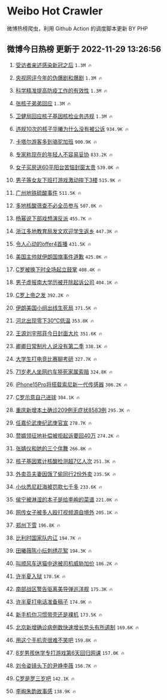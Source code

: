 # Weibo Hot Crawler 



微博热榜爬虫，利用 Github Action 的调度脚本更新 BY PHP 


## 微博今日热榜 更新于 2022-11-29 13:26:56 
1. [受访者亲述感染新冠之后](https://s.weibo.com/weibo?q=%23%E5%8F%97%E8%AE%BF%E8%80%85%E4%BA%B2%E8%BF%B0%E6%84%9F%E6%9F%93%E6%96%B0%E5%86%A0%E4%B9%8B%E5%90%8E%23&t=31&band_rank=1&Refer=top) `1.3M 🔥` 

1. [央视网评今年的伪爆剧和爆剧](https://s.weibo.com/weibo?q=%23%E5%A4%AE%E8%A7%86%E7%BD%91%E8%AF%84%E4%BB%8A%E5%B9%B4%E7%9A%84%E4%BC%AA%E7%88%86%E5%89%A7%E5%92%8C%E7%88%86%E5%89%A7%23&t=31&band_rank=2&Refer=top) `1.3M 🔥` 

1. [科学精准提高防疫工作的有效性](https://s.weibo.com/weibo?q=%23%E7%A7%91%E5%AD%A6%E7%B2%BE%E5%87%86%E6%8F%90%E9%AB%98%E9%98%B2%E7%96%AB%E5%B7%A5%E4%BD%9C%E7%9A%84%E6%9C%89%E6%95%88%E6%80%A7%23&t=31&band_rank=3&Refer=top) `1.3M 🔥` 

1. [张核子弟弟回应](https://s.weibo.com/weibo?q=%23%E5%BC%A0%E6%A0%B8%E5%AD%90%E5%BC%9F%E5%BC%9F%E5%9B%9E%E5%BA%94%23&t=31&band_rank=4&Refer=top) `1.3M 🔥` 

1. [卫健局回应核子基因核检业务违规](https://s.weibo.com/weibo?q=%23%E5%8D%AB%E5%81%A5%E5%B1%80%E5%9B%9E%E5%BA%94%E6%A0%B8%E5%AD%90%E5%9F%BA%E5%9B%A0%E6%A0%B8%E6%A3%80%E4%B8%9A%E5%8A%A1%E8%BF%9D%E8%A7%84%23&t=31&band_rank=5&Refer=top) `1.3M 🔥` 

1. [违规10次的核子华曦为什么没有被公诉](https://s.weibo.com/weibo?q=%23%E8%BF%9D%E8%A7%8410%E6%AC%A1%E7%9A%84%E6%A0%B8%E5%AD%90%E5%8D%8E%E6%9B%A6%E4%B8%BA%E4%BB%80%E4%B9%88%E6%B2%A1%E6%9C%89%E8%A2%AB%E5%85%AC%E8%AF%89%23&t=31&band_rank=6&Refer=top) `934.9K 🔥` 

1. [卡塔尔游客多到骆驼加班](https://s.weibo.com/weibo?q=%23%E5%8D%A1%E5%A1%94%E5%B0%94%E6%B8%B8%E5%AE%A2%E5%A4%9A%E5%88%B0%E9%AA%86%E9%A9%BC%E5%8A%A0%E7%8F%AD%23&t=31&band_rank=7&Refer=top) `900.9K 🔥` 

1. [专家称现在的年轻人不容易妥协](https://s.weibo.com/weibo?q=%23%E4%B8%93%E5%AE%B6%E7%A7%B0%E7%8E%B0%E5%9C%A8%E7%9A%84%E5%B9%B4%E8%BD%BB%E4%BA%BA%E4%B8%8D%E5%AE%B9%E6%98%93%E5%A6%A5%E5%8D%8F%23&t=31&band_rank=8&Refer=top) `833.2K 🔥` 

1. [女子买房送60平阳台苦恼封窗太贵](https://s.weibo.com/weibo?q=%23%E5%A5%B3%E5%AD%90%E4%B9%B0%E6%88%BF%E9%80%8160%E5%B9%B3%E9%98%B3%E5%8F%B0%E8%8B%A6%E6%81%BC%E5%B0%81%E7%AA%97%E5%A4%AA%E8%B4%B5%23&t=31&band_rank=9&Refer=top) `539.0K 🔥` 

1. [男子等女友下班打游戏激动摔下3楼](https://s.weibo.com/weibo?q=%23%E7%94%B7%E5%AD%90%E7%AD%89%E5%A5%B3%E5%8F%8B%E4%B8%8B%E7%8F%AD%E6%89%93%E6%B8%B8%E6%88%8F%E6%BF%80%E5%8A%A8%E6%91%94%E4%B8%8B3%E6%A5%BC%23&t=31&band_rank=10&Refer=top) `515.9K 🔥` 

1. [广州地铁硫酸事件](https://s.weibo.com/weibo?q=%23%E5%B9%BF%E5%B7%9E%E5%9C%B0%E9%93%81%E7%A1%AB%E9%85%B8%E4%BA%8B%E4%BB%B6%23&t=31&band_rank=11&Refer=top) `511.5K 🔥` 

1. [多地核酸筛查不必全员参与](https://s.weibo.com/weibo?q=%23%E5%A4%9A%E5%9C%B0%E6%A0%B8%E9%85%B8%E7%AD%9B%E6%9F%A5%E4%B8%8D%E5%BF%85%E5%85%A8%E5%91%98%E5%8F%82%E4%B8%8E%23&t=31&band_rank=12&Refer=top) `507.0K 🔥` 

1. [杨幂说下部戏想演反派](https://s.weibo.com/weibo?q=%23%E6%9D%A8%E5%B9%82%E8%AF%B4%E4%B8%8B%E9%83%A8%E6%88%8F%E6%83%B3%E6%BC%94%E5%8F%8D%E6%B4%BE%23&t=31&band_rank=13&Refer=top) `455.7K 🔥` 

1. [浙江多地教育局发文欢迎学生返乡](https://s.weibo.com/weibo?q=%23%E6%B5%99%E6%B1%9F%E5%A4%9A%E5%9C%B0%E6%95%99%E8%82%B2%E5%B1%80%E5%8F%91%E6%96%87%E6%AC%A2%E8%BF%8E%E5%AD%A6%E7%94%9F%E8%BF%94%E4%B9%A1%23&t=31&band_rank=14&Refer=top) `447.3K 🔥` 

1. [令人心动的offer4首播](https://s.weibo.com/weibo?q=%23%E4%BB%A4%E4%BA%BA%E5%BF%83%E5%8A%A8%E7%9A%84offer4%E9%A6%96%E6%92%AD%23&t=31&band_rank=15&Refer=top) `431.5K 🔥` 

1. [美国主帅就伊朗国旗事件道歉](https://s.weibo.com/weibo?q=%23%E7%BE%8E%E5%9B%BD%E4%B8%BB%E5%B8%85%E5%B0%B1%E4%BC%8A%E6%9C%97%E5%9B%BD%E6%97%97%E4%BA%8B%E4%BB%B6%E9%81%93%E6%AD%89%23&t=31&band_rank=16&Refer=top) `425.0K 🔥` 

1. [C罗被换下时全场起立鼓掌](https://s.weibo.com/weibo?q=%23C%E7%BD%97%E8%A2%AB%E6%8D%A2%E4%B8%8B%E6%97%B6%E5%85%A8%E5%9C%BA%E8%B5%B7%E7%AB%8B%E9%BC%93%E6%8E%8C%23&t=31&band_rank=17&Refer=top) `408.4K 🔥` 

1. [男子虚报南大学历被开除起诉公司](https://s.weibo.com/weibo?q=%23%E7%94%B7%E5%AD%90%E8%99%9A%E6%8A%A5%E5%8D%97%E5%A4%A7%E5%AD%A6%E5%8E%86%E8%A2%AB%E5%BC%80%E9%99%A4%E8%B5%B7%E8%AF%89%E5%85%AC%E5%8F%B8%23&t=31&band_rank=18&Refer=top) `404.1K 🔥` 

1. [C罗上帝之发](https://s.weibo.com/weibo?q=%23C%E7%BD%97%E4%B8%8A%E5%B8%9D%E4%B9%8B%E5%8F%91%23&t=31&band_rank=19&Refer=top) `392.2K 🔥` 

1. [伊朗美国小组出线生死局](https://s.weibo.com/weibo?q=%23%E4%BC%8A%E6%9C%97%E7%BE%8E%E5%9B%BD%E5%B0%8F%E7%BB%84%E5%87%BA%E7%BA%BF%E7%94%9F%E6%AD%BB%E5%B1%80%23&t=31&band_rank=20&Refer=top) `371.5K 🔥` 

1. [河北出现零下30℃低温](https://s.weibo.com/weibo?q=%23%E6%B2%B3%E5%8C%97%E5%87%BA%E7%8E%B0%E9%9B%B6%E4%B8%8B30%E2%84%83%E4%BD%8E%E6%B8%A9%23&t=31&band_rank=21&Refer=top) `353.8K 🔥` 

1. [王源刘宇邢菲今日封面大片](https://s.weibo.com/weibo?q=%23%E7%8E%8B%E6%BA%90%E5%88%98%E5%AE%87%E9%82%A2%E8%8F%B2%E4%BB%8A%E6%97%A5%E5%B0%81%E9%9D%A2%E5%A4%A7%E7%89%87%23&t=31&band_rank=22&Refer=top) `351.6K 🔥` 

1. [卿卿日常制片人说没有第二季](https://s.weibo.com/weibo?q=%23%E5%8D%BF%E5%8D%BF%E6%97%A5%E5%B8%B8%E5%88%B6%E7%89%87%E4%BA%BA%E8%AF%B4%E6%B2%A1%E6%9C%89%E7%AC%AC%E4%BA%8C%E5%AD%A3%23&t=31&band_rank=23&Refer=top) `338.1K 🔥` 

1. [大学生打电竞比赛聊考研](https://s.weibo.com/weibo?q=%23%E5%A4%A7%E5%AD%A6%E7%94%9F%E6%89%93%E7%94%B5%E7%AB%9E%E6%AF%94%E8%B5%9B%E8%81%8A%E8%80%83%E7%A0%94%23&t=31&band_rank=24&Refer=top) `327.7K 🔥` 

1. [71岁老人坐网约车猝死家属索赔](https://s.weibo.com/weibo?q=%2371%E5%B2%81%E8%80%81%E4%BA%BA%E5%9D%90%E7%BD%91%E7%BA%A6%E8%BD%A6%E7%8C%9D%E6%AD%BB%E5%AE%B6%E5%B1%9E%E7%B4%A2%E8%B5%94%23&t=31&band_rank=25&Refer=top) `324.8K 🔥` 

1. [iPhone15Pro将搭载索尼新一代传感器](https://s.weibo.com/weibo?q=%23iPhone15Pro%E5%B0%86%E6%90%AD%E8%BD%BD%E7%B4%A2%E5%B0%BC%E6%96%B0%E4%B8%80%E4%BB%A3%E4%BC%A0%E6%84%9F%E5%99%A8%23&t=31&band_rank=26&Refer=top) `306.2K 🔥` 

1. [C罗示意自己进球](https://s.weibo.com/weibo?q=%23C%E7%BD%97%E7%A4%BA%E6%84%8F%E8%87%AA%E5%B7%B1%E8%BF%9B%E7%90%83%23&t=31&band_rank=27&Refer=top) `304.1K 🔥` 

1. [重庆新增本土确诊209例无症状8583例](https://s.weibo.com/weibo?q=%23%E9%87%8D%E5%BA%86%E6%96%B0%E5%A2%9E%E6%9C%AC%E5%9C%9F%E7%A1%AE%E8%AF%8A209%E4%BE%8B%E6%97%A0%E7%97%87%E7%8A%B68583%E4%BE%8B%23&t=31&band_rank=28&Refer=top) `295.3K 🔥` 

1. [任嘉伦武庚纪武庚官宣](https://s.weibo.com/weibo?q=%23%E4%BB%BB%E5%98%89%E4%BC%A6%E6%AD%A6%E5%BA%9A%E7%BA%AA%E6%AD%A6%E5%BA%9A%E5%AE%98%E5%AE%A3%23&t=31&band_rank=29&Refer=top) `278.7K 🔥` 

1. [赘婿领征地补偿被拒起诉要回40万](https://s.weibo.com/weibo?q=%23%E8%B5%98%E5%A9%BF%E9%A2%86%E5%BE%81%E5%9C%B0%E8%A1%A5%E5%81%BF%E8%A2%AB%E6%8B%92%E8%B5%B7%E8%AF%89%E8%A6%81%E5%9B%9E40%E4%B8%87%23&t=31&band_rank=30&Refer=top) `274.2K 🔥` 

1. [张婧仪和她的三个伴舞](https://s.weibo.com/weibo?q=%23%E5%BC%A0%E5%A9%A7%E4%BB%AA%E5%92%8C%E5%A5%B9%E7%9A%84%E4%B8%89%E4%B8%AA%E4%BC%B4%E8%88%9E%23&t=31&band_rank=31&Refer=top) `266.8K 🔥` 

1. [核子基因累计核酸检测超7亿人次](https://s.weibo.com/weibo?q=%23%E6%A0%B8%E5%AD%90%E5%9F%BA%E5%9B%A0%E7%B4%AF%E8%AE%A1%E6%A0%B8%E9%85%B8%E6%A3%80%E6%B5%8B%E8%B6%857%E4%BA%BF%E4%BA%BA%E6%AC%A1%23&t=31&band_rank=32&Refer=top) `251.3K 🔥` 

1. [外卖员夫妻因饿了偷同行2份外卖](https://s.weibo.com/weibo?q=%23%E5%A4%96%E5%8D%96%E5%91%98%E5%A4%AB%E5%A6%BB%E5%9B%A0%E9%A5%BF%E4%BA%86%E5%81%B7%E5%90%8C%E8%A1%8C2%E4%BB%BD%E5%A4%96%E5%8D%96%23&t=31&band_rank=33&Refer=top) `235.5K 🔥` 

1. [小伙悉尼赶海被罚款七千多](https://s.weibo.com/weibo?q=%23%E5%B0%8F%E4%BC%99%E6%82%89%E5%B0%BC%E8%B5%B6%E6%B5%B7%E8%A2%AB%E7%BD%9A%E6%AC%BE%E4%B8%83%E5%8D%83%E5%A4%9A%23&t=31&band_rank=34&Refer=top) `233.6K 🔥` 

1. [侯宁被淋湿的本子是给李峋的菜谱](https://s.weibo.com/weibo?q=%23%E4%BE%AF%E5%AE%81%E8%A2%AB%E6%B7%8B%E6%B9%BF%E7%9A%84%E6%9C%AC%E5%AD%90%E6%98%AF%E7%BB%99%E6%9D%8E%E5%B3%8B%E7%9A%84%E8%8F%9C%E8%B0%B1%23&t=31&band_rank=35&Refer=top) `221.0K 🔥` 

1. [网传女子被多人殴打视频源自境外](https://s.weibo.com/weibo?q=%23%E7%BD%91%E4%BC%A0%E5%A5%B3%E5%AD%90%E8%A2%AB%E5%A4%9A%E4%BA%BA%E6%AE%B4%E6%89%93%E8%A7%86%E9%A2%91%E6%BA%90%E8%87%AA%E5%A2%83%E5%A4%96%23&t=31&band_rank=36&Refer=top) `205.1K 🔥` 

1. [郑州下雪](https://s.weibo.com/weibo?q=%23%E9%83%91%E5%B7%9E%E4%B8%8B%E9%9B%AA%23&t=31&band_rank=37&Refer=top) `196.8K 🔥` 

1. [比利时国家队内讧](https://s.weibo.com/weibo?q=%23%E6%AF%94%E5%88%A9%E6%97%B6%E5%9B%BD%E5%AE%B6%E9%98%9F%E5%86%85%E8%AE%A7%23&t=31&band_rank=38&Refer=top) `194.7K 🔥` 

1. [田曦薇陈小纭刺绣花絮](https://s.weibo.com/weibo?q=%23%E7%94%B0%E6%9B%A6%E8%96%87%E9%99%88%E5%B0%8F%E7%BA%AD%E5%88%BA%E7%BB%A3%E8%8A%B1%E7%B5%AE%23&t=31&band_rank=39&Refer=top) `194.3K 🔥` 

1. [叫顺风车送猫中途被司机威胁加价](https://s.weibo.com/weibo?q=%23%E5%8F%AB%E9%A1%BA%E9%A3%8E%E8%BD%A6%E9%80%81%E7%8C%AB%E4%B8%AD%E9%80%94%E8%A2%AB%E5%8F%B8%E6%9C%BA%E5%A8%81%E8%83%81%E5%8A%A0%E4%BB%B7%23&t=31&band_rank=40&Refer=top) `186.2K 🔥` 

1. [许半夏入狱](https://s.weibo.com/weibo?q=%23%E8%AE%B8%E5%8D%8A%E5%A4%8F%E5%85%A5%E7%8B%B1%23&t=31&band_rank=41&Refer=top) `178.5K 🔥` 

1. [南部战区警告驱离美导弹巡洋舰](https://s.weibo.com/weibo?q=%23%E5%8D%97%E9%83%A8%E6%88%98%E5%8C%BA%E8%AD%A6%E5%91%8A%E9%A9%B1%E7%A6%BB%E7%BE%8E%E5%AF%BC%E5%BC%B9%E5%B7%A1%E6%B4%8B%E8%88%B0%23&t=31&band_rank=42&Refer=top) `175.3K 🔥` 

1. [许半夏打电话准备稿子](https://s.weibo.com/weibo?q=%23%E8%AE%B8%E5%8D%8A%E5%A4%8F%E6%89%93%E7%94%B5%E8%AF%9D%E5%87%86%E5%A4%87%E7%A8%BF%E5%AD%90%23&t=31&band_rank=43&Refer=top) `174.9K 🔥` 

1. [新手机你习惯带壳还是裸机](https://s.weibo.com/weibo?q=%E6%96%B0%E6%89%8B%E6%9C%BA%E4%BD%A0%E4%B9%A0%E6%83%AF%E5%B8%A6%E5%A3%B3%E8%BF%98%E6%98%AF%E8%A3%B8%E6%9C%BA&t=31&band_rank=44&Refer=top) `173.5K 🔥` 

1. [北京新增确诊病例数快速增长势头有所遏制](https://s.weibo.com/weibo?q=%23%E5%8C%97%E4%BA%AC%E6%96%B0%E5%A2%9E%E7%A1%AE%E8%AF%8A%E7%97%85%E4%BE%8B%E6%95%B0%E5%BF%AB%E9%80%9F%E5%A2%9E%E9%95%BF%E5%8A%BF%E5%A4%B4%E6%9C%89%E6%89%80%E9%81%8F%E5%88%B6%23&t=31&band_rank=45&Refer=top) `169.6K 🔥` 

1. [用这个手机壳很难不笑吧](https://s.weibo.com/weibo?q=%23%E7%94%A8%E8%BF%99%E4%B8%AA%E6%89%8B%E6%9C%BA%E5%A3%B3%E5%BE%88%E9%9A%BE%E4%B8%8D%E7%AC%91%E5%90%A7%23&t=31&band_rank=46&Refer=top) `159.8K 🔥` 

1. [8岁男孩休学专打游戏第6天回归网课](https://s.weibo.com/weibo?q=%238%E5%B2%81%E7%94%B7%E5%AD%A9%E4%BC%91%E5%AD%A6%E4%B8%93%E6%89%93%E6%B8%B8%E6%88%8F%E7%AC%AC6%E5%A4%A9%E5%9B%9E%E5%BD%92%E7%BD%91%E8%AF%BE%23&t=31&band_rank=47&Refer=top) `157.0K 🔥` 

1. [刘令姿镜头下的尹峥李薇](https://s.weibo.com/weibo?q=%23%E5%88%98%E4%BB%A4%E5%A7%BF%E9%95%9C%E5%A4%B4%E4%B8%8B%E7%9A%84%E5%B0%B9%E5%B3%A5%E6%9D%8E%E8%96%87%23&t=31&band_rank=48&Refer=top) `156.7K 🔥` 

1. [C罗是罗三岁吧](https://s.weibo.com/weibo?q=%23C%E7%BD%97%E6%98%AF%E7%BD%97%E4%B8%89%E5%B2%81%E5%90%A7%23&t=31&band_rank=49&Refer=top) `142.1K 🔥` 

1. [李峋朱韵故事感](https://s.weibo.com/weibo?q=%23%E6%9D%8E%E5%B3%8B%E6%9C%B1%E9%9F%B5%E6%95%85%E4%BA%8B%E6%84%9F%23&t=31&band_rank=50&Refer=top) `138.9K 🔥` 


